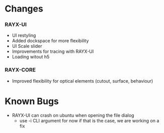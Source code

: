 # Changes

### RAYX-UI
- UI restyling
- Added dockspace for more flexibility
- UI Scale slider
- Improvements for tracing with RAYX-UI
- Loading witout h5

### RAYX-CORE
- Improved flexibility for optical elements (cutout, surface, behaviour)

# Known Bugs
- RAYX-UI can crash on ubuntu when opening the file dialog
  - use -i CLI argument for now if that is the case, we are working on a fix